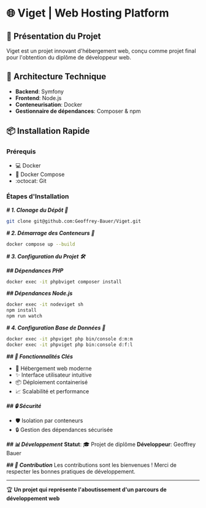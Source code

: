 # 🌐 Viget | Web Hosting Platform

## 🚀 Présentation du Projet
Viget est un projet innovant d'hébergement web, conçu comme projet final pour l'obtention du diplôme de développeur web.

## 🔧 Architecture Technique
- **Backend**: Symfony
- **Frontend**: Node.js
- **Conteneurisation**: Docker
- **Gestionnaire de dépendances**: Composer & npm

## 📦 Installation Rapide

### Prérequis
- :computer: Docker
- :whale: Docker Compose
- :octocat: Git

### Étapes d'Installation

***# 1. Clonage du Dépôt 📂***
```bash
git clone git@github.com:Geoffrey-Bauer/Viget.git
```

***# 2. Démarrage des Conteneurs 🐳***
```bash
docker compose up --build
```


***# 3. Configuration du Projet 🛠️***

***## Dépendances PHP***
```bash
docker exec -it phpbviget composer install
```

***## Dépendances Node.js***
```bash
docker exec -it nodeviget sh
npm install
npm run watch
```

***# 4. Configuration Base de Données 💾***
```bash
docker exec -it phpviget php bin/console d:m:m
docker exec -it phpviget php bin:console d:f:l
```


***## 🌟 Fonctionnalités Clés***
- :rocket: Hébergement web moderne
- :sparkles: Interface utilisateur intuitive
- :package: Déploiement containerisé
- :chart_with_upwards_trend: Scalabilité et performance

***## 🔒 Sécurité***
- :shield: Isolation par conteneurs
- :lock: Gestion des dépendances sécurisée

***## 📊 Développement***
**Statut**: :mortar_board: Projet de diplôme
**Développeur**: Geoffrey Bauer

***## 🤝 Contribution***
Les contributions sont les bienvenues ! Merci de respecter les bonnes pratiques de développement.

---

🏆 **Un projet qui représente l'aboutissement d'un parcours de développement web**

